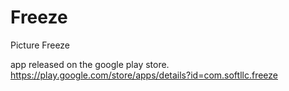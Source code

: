 # Freeze
Picture Freeze


app released on the google play store.  https://play.google.com/store/apps/details?id=com.softllc.freeze
